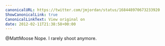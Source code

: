```yaml
---
canonicalURL: https://twitter.com/jmjordan/status/168448970673233920
ShowCanonicalLink: true
CanonicalLinkText: View original on
date: 2012-02-11T21:38:58+00:00
---
```

@MattMoose Nope. I rarely shoot anymore.